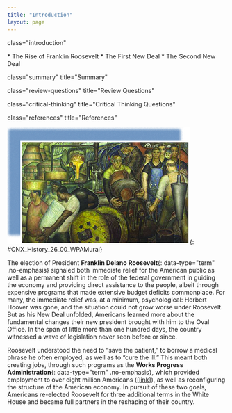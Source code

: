```yaml
---
title: "Introduction"
layout: page
---
```



<cnx-pi data-type="cnx.flag.introduction"> class="introduction" </cnx-pi>

<div data-type="abstract" markdown="1">
* The Rise of Franklin Roosevelt
* The First New Deal
* The Second New Deal

</div>

<cnx-pi data-type="cnx.eoc">class="summary" title="Summary"</cnx-pi>

<cnx-pi data-type="cnx.eoc">class="review-questions" title="Review Questions"</cnx-pi>

<cnx-pi data-type="cnx.eoc">class="critical-thinking" title="Critical Thinking Questions"</cnx-pi>

<cnx-pi data-type="cnx.eoc">class="references" title="References"</cnx-pi>

 ![A mural shows a group of male workers engaged in a variety of manufacturing tasks.](../resources/CNX_History_26_00_WPAMural.jpg "President Roosevelt&#x2019;s Federal One Project allowed thousands of artists to create public art. This initiative was a response to the Great Depression as part of the Works Project Administration, and much of the public art in cities today date from this era. New Deal by Charles Wells can be found in the Clarkson S. Fisher Federal Building and U.S. Courthouse in Trenton, New Jersey. (credit: modification of work by Library of Congress)"){: #CNX_History_26_00_WPAMural}

The election of President **Franklin Delano Roosevelt**{: data-type="term" .no-emphasis} signaled both immediate relief for the American public as well as a permanent shift in the role of the federal government in guiding the economy and providing direct assistance to the people, albeit through expensive programs that made extensive budget deficits commonplace. For many, the immediate relief was, at a minimum, psychological: Herbert Hoover was gone, and the situation could not grow worse under Roosevelt. But as his New Deal unfolded, Americans learned more about the fundamental changes their new president brought with him to the Oval Office. In the span of little more than one hundred days, the country witnessed a wave of legislation never seen before or since.

Roosevelt understood the need to “save the patient,” to borrow a medical phrase he often employed, as well as to “cure the ill.” This meant both creating jobs, through such programs as the **Works Progress Administration**{: data-type="term" .no-emphasis}, which provided employment to over eight million Americans ([\[link\]](#CNX_History_26_00_WPAMural)), as well as reconfiguring the structure of the American economy. In pursuit of these two goals, Americans re-elected Roosevelt for three additional terms in the White House and became full partners in the reshaping of their country.

